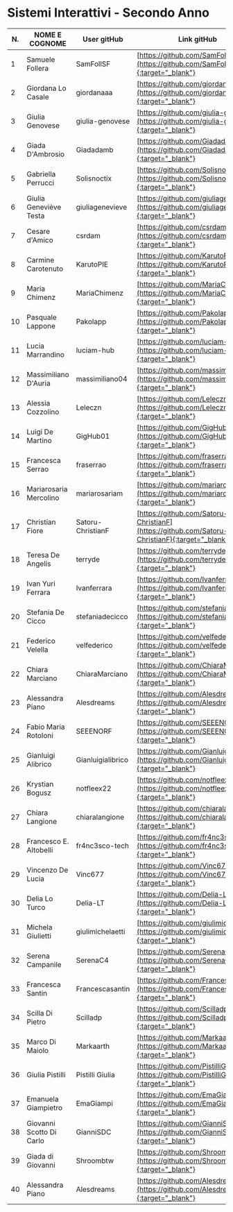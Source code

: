 # Sistemi Interattivi - Secondo Anno

| N. | NOME E COGNOME         | User gitHub          | Link gitHub                                                |Link Page               |
| -- | ---------------------- | -------------------- | ---------------------------------------------------------- |------------------------|
| 1  | Samuele Follera        | SamFollSF            | [https://github.com/SamFollSF](https://github.com/SamFollSF){:target="_blank"}   | [Sito/Doc](https://samfollsf.github.io/REPOSYTORY/)                    |
| 2  | Giordana Lo Casale     | giordanaaa           | [https://github.com/giordanaaa](https://github.com/giordanaaa){:target="_blank"}                     |
| 3  | Giulia Genovese        | giulia-genovese      | [https://github.com/giulia-genovese](https://github.com/giulia-genovese){:target="_blank"}           |
| 4  | Giada D'Ambrosio       | Giadadamb            | [https://github.com/Giadadamb](https://github.com/Giadadamb){:target="_blank"} | [Sito/Doc](https://giadadamb.github.io/nuovoprog/) |
| 5  | Gabriella Perrucci     | Solisnoctix          | [https://github.com/Solisnoctix](https://github.com/Solisnoctix){:target="_blank"}                   |
| 6  | Giulia Geneviève Testa | giuliagenevieve      | [https://github.com/giuliagenevieve](https://github.com/giuliagenevieve){:target="_blank"}           |
| 7  | Cesare d'Amico         | csrdam               | [https://github.com/csrdam](https://github.com/csrdam){:target="_blank"}                             |
| 8  | Carmine Carotenuto     | KarutoPIE            | [https://github.com/KarutoPIE](https://github.com/KarutoPIE){:target="_blank"} |[Sito/Doc](https://karutopie.github.io/PastaPatatee_website/)                      |
| 9  | Maria Chimenz          | MariaChimenz         | [https://github.com/MariaChimenz](https://github.com/MariaChimenz){:target="_blank"}                 |
| 10 | Pasquale Lappone       | Pakolapp             | [https://github.com/Pakolapp](https://github.com/Pakolapp){:target="_blank"}                         |
| 11 | Lucia Marrandino       | luciam-hub           | [https://github.com/luciam-hub](https://github.com/luciam-hub){:target="_blank"}                   |
| 12 | Massimiliano D'Auria   | massimiliano04       | [https://github.com/massimiliano04](https://github.com/massimiliano04){:target="_blank"}             |
| 13 | Alessia Cozzolino      | Leleczn              | [https://github.com/Leleczn](https://github.com/Leleczn){:target="_blank"}                           |
| 14 | Luigi De Martino       | GigHub01             | [https://github.com/GigHub01](https://github.com/GigHub01){:target="_blank"}                         |
| 15 | Francesca Serrao       | fraserrao            | [https://github.com/fraserrao](https://github.com/fraserrao){:target="_blank"}                       |
| 16 | Mariarosaria Mercolino | mariarosariam        | [https://github.com/mariarosariam](https://github.com/mariarosariam){:target="_blank"}               |
| 17 | Christian Fiore        | Satoru-ChristianF    | [https://github.com/Satoru-ChristianF](https://github.com/Satoru-ChristianF){:target="_blank"}       |
| 18 | Teresa De Angelis      | terryde              | [https://github.com/terryde](https://github.com/terryde){:target="_blank"}                           |
| 19 | Ivan Yuri Ferrara      | Ivanferrara          | [https://github.com/Ivanferrara](https://github.com/Ivanferrara){:target="_blank"}                   |
| 20 | Stefania De Cicco      | stefaniadecicco      | [https://github.com/stefaniadecicco](https://github.com/stefaniadecicco){:target="_blank"}           |
| 21 | Federico Velella       | velfederico          | [https://github.com/velfederico](https://github.com/velfederico){:target="_blank"}                   |
| 22 | Chiara Marciano        | ChiaraMarciano       | [https://github.com/ChiaraMarciano](https://github.com/ChiaraMarciano){:target="_blank"}             |
| 23 | Alessandra Piano       | Alesdreams           | [https://github.com/Alesdreams](https://github.com/Alesdreams){:target="_blank"}                     |
| 24 | Fabio Maria Rotoloni   | SEEENORF             | [https://github.com/SEEENORF](https://github.com/SEEENORF){:target="_blank"}                           |
| 25 | Gianluigi Alibrico     | Gianluigialibrico    | [https://github.com/Gianluigialibrico](https://github.com/Gianluigialibrico){:target="_blank"}       |
| 26 | Krystian Bogusz        | notfleex22           | [https://github.com/notfleex22](https://github.com/notfleex22){:target="_blank"}                     |
| 27 | Chiara Langione        | chiaralangione       | [https://github.com/chiaralangione](https://github.com/chiaralangione){:target="_blank"}             |
| 28 | Francesco E. Altobelli |  fr4nc3sco-tech      | [https://github.com/fr4nc3sco-tech](https://github.com/fr4nc3sco-tech){:target="_blank"}           |
| 29 | Vincenzo De Lucia      | Vinc677              | [https://github.com/Vinc677](https://github.com/Vinc677){:target="_blank"}                           |
| 30 | Delia Lo Turco         | Delia-LT | [https://github.com/Delia-LT](https://github.com/Delia-LT){:target="_blank"} |
| 31 | Michela Giulietti      | giulimichelaetti     | [https://github.com/giulimichelaetti](https://github.com/giulimichelaetti){:target="_blank"}         |
| 32 | Serena Campanile       | SerenaC4             | [https://github.com/SerenaC4](https://github.com/SerenaC4){:target="_blank"}                         |
| 33 | Francesca Santin         | Francescasantin      | [https://github.com/Francescasantin](https://github.com/Francescasantin){:target="_blank"}           |
| 34 | Scilla Di Pietro         | Scilladp             | [https://github.com/Scilladp](https://github.com/Scilladp){:target="_blank"}                         |
| 35 | Marco Di Maiolo          | Markaarth            | [https://github.com/Markaarth](https://github.com/Markaarth){:target="_blank"}                       |
| 36 | Giulia Pistilli          | Pistilli Giulia      | [https://github.com/PistilliGiulia](https://github.com/PistilliGiulia){:target="_blank"}           |
| 37 | Emanuela Giampietro      | EmaGiampi          | [https://github.com/EmaGiampi](https://github.com/EmaGiampi){:target="_blank"}           |
| 38 | Giovanni Scotto Di Carlo | GianniSDC          | [https://github.com/GianniSDC](https://github.com/GianniSDC){:target="_blank"}           |
| 39 | Giada di Giovanni        | Shroombtw          | [https://github.com/Shroombtw](https://github.com/Shroombtw){:target="_blank"}           |
| 40 | Alessandra Piano         | Alesdreams         | [https://github.com/Alesdreams](https://github.com/Alesdreams){:target="_blank"}           |
